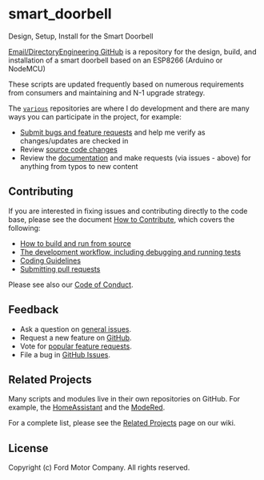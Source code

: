 # smart_doorbell
Design, Setup, Install for the Smart Doorbell

[Email/DirectoryEngineering GitHub](https://github.com/cjramseyer/smart_doorbell) is a repository for the design, build, and installation of a smart doorbell based on an ESP8266 (Arduino or NodeMCU)

These scripts are updated frequently based on numerous requirements from consumers and maintaining and N-1 upgrade strategy.

The [`various`](https://github.com/cjramseyer) repositories are where I do development and there are many ways you can participate in the project, for example:

* [Submit bugs and feature requests](https://github.com/cjramseyer/templates/issues) and help me verify as changes/updates are checked in
* Review [source code changes](https://github.com/cjramseyer/templates/pulls)
* Review the [documentation](https://github.com/cjramseyer/General/docs) and make requests (via issues - above) for anything from typos to new content

## Contributing

If you are interested in fixing issues and contributing directly to the code base,
please see the document [How to Contribute](https://github.com/cjramseyer/General/wiki/How-to-Contribute), which covers the following:

* [How to build and run from source](https://github.com/cjramseyer/General/wiki/How-to-Contribute#build-and-run-from-source)
* [The development workflow, including debugging and running tests](https://github.com/cjramseyer/General/wiki/How-to-Contribute#development-workflow)
* [Coding Guidelines](https://github.com/cjramseyer/General/wiki/Coding-Guidelines)
* [Submitting pull requests](https://github.com/cjramseyer/General/wiki/How-to-Contribute#pull-requests)

Please see also our [Code of Conduct](CODE_OF_CONDUCT.md).

## Feedback

* Ask a question on [general issues](https://github.com/cjramseyer/General/issues).
* Request a new feature on [GitHub](https://github.com/cjramseyer/General/wiki/CONTRIBUTING.md).
* Vote for [popular feature requests](https://github.com/cjramseyer/General/wiki/issues?q=is%3Aopen+is%3Aissue+label%3Afeature-request+sort%3Areactions-%2B1-desc).
* File a bug in [GitHub Issues](https://github.com/cjramseyer/General/issues).

## Related Projects

Many scripts and modules live in their own repositories on GitHub. For example, the [HomeAssistant](https://github.com/cjramseyer/hassio) and the [ModeRed](https://github.com/cjramseyer/nodered).

For a complete list, please see the [Related Projects](https://github.com/cjramseyer/General/wiki/Related-Projects) page on our wiki.

## License

Copyright (c) Ford Motor Company. All rights reserved.
